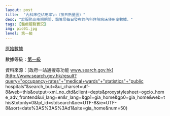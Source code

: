 ```yaml
---
layout: post
title:  "內科床位佔用率\n（按日熱量圖）"
desc: "於服務高峰期期間，醫管局每日發布的內科住院病床使用率數據。"
tags: [醫療服務實況]
img: pic01.jpg
level: 第一級
---
```


<script src='https://tmroyal.github.io/Chart.HeatMap/Chart.HeatMap.S.min.js'></script>

<canva id="container" style="min-height: {{ site.data.MEDOCCUPANCY | size | minus: 1 | times: 29 | plus: 150 }}px; min-width: 440px; max-width: 880px; margin: 0 auto"></canva>


[原始數據](https://docs.google.com/spreadsheets/d/e/2PACX-1vRpbqc-2MwM-s9JtgXKFbfNmNOaTkve2rPmUxZvMoiJdYTJENStLX1W6i47mb-RURj3Or2oXRjPLhgD/pubhtml?gid=0&amp;single=true&amp;widget=true&amp;headers=false)

數據等級：[第一級](/faq/#datalevel)

資料來源：[政府一站通搜尋功能 www.search.gov.hk](http://www.search.gov.hk/result?query="occupancy+rates"+"medical+wards"+"statistics"+"public hospitals"&search_but=&ui_charset=utf-8&web=this&output=xml_no_dtd&client=depts&proxystylesheet=ogcio_home_adv_frontend&ui_lang=en&r_lang=&gp1=gia_home&gp0=gia_home&web=this&txtonly=0&tpl_id=stdsearch&oe=UTF-8&ie=UTF-8&sort=date%3AS%3AS%3Ad1&site=gia_home&num=50)
  
<script>
  function ctx(elementId){
    return document.getElementById(elementId).getContext('2d');
  }

  // completely arbitrary data
  var data = {{ site.data.MEDOCCUPANCY | jsonify }};
  var matrixData = {};
  
  for (var i in data){
    if (i == 0){
      var labels = data[i];
      labels.splice(0,1);
      matrixData.labels = labels;
      matrixData.datasets = [];
    }else{
      var occupancies = data[data.length-i]; // invert order
      var label = occupancies.splice(0,1);
      for (var j in occupancies){
        occupancies[j] = parseInt(occupancies[j].match(/([0-9]*)/g)[0]);
        if (!occupancies[j])
          occupancies[j] = 0;
      }
      matrixData.datasets.push({
        label: label,
        data: occupancies
      })
      console.log(occupancies);
    }
      
  }

  var sampleChart = new Chart(ctx('container')).HeatMap(matrixData, {
    responsive: false,
      labelScale: 0.6,
      rounded: false
  });
</script>

